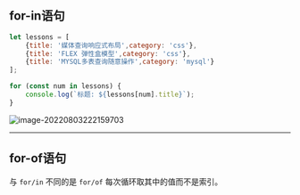 ## for-in语句

```javascript
let lessons = [
    {title: '媒体查询响应式布局',category: 'css'},
    {title: 'FLEX 弹性盒模型',category: 'css'},
    {title: 'MYSQL多表查询随意操作',category: 'mysql'}
];

for (const num in lessons) {
    console.log(`标题: ${lessons[num].title}`);
}
```



![image-20220803222159703](https://static.meowrain.cn/i/2022/08/03/10qofym-3.png)





---

## for-of语句

与 `for/in` 不同的是 `for/of` 每次循环取其中的值而不是索引。


